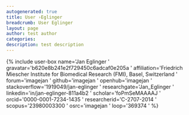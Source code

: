 ```yaml
---
autogenerated: true
title: User ›Eglinger
breadcrumb: User Eglinger
layout: page
author: test author
categories: 
description: test description
---
```


{% include user-box name='Jan Eglinger ' gravatar='b620e8b241e2f729450c6adcaf0e205a ' affiliation='Friedrich Miescher Institute for Biomedical Research (FMI), Basel, Switzerland ' forum='imagejan ' github='imagejan ' openhub='imagejan ' stackoverflow='1919049/jan-eglinger ' researchgate='Jan\_Eglinger ' linkedin='in/jan-eglinger-811a4b2 ' scholar='foPmSeMAAAAJ ' orcid='0000-0001-7234-1435 ' researcherid='C-2707-2014 ' scopus='23980003300 ' osrc='imagejan ' loop='369374 ' %}
